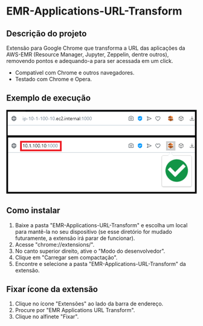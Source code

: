 # EMR-Applications-URL-Transform

## Descrição do projeto
<p>Extensão para Google Chrome que transforma a URL das aplicações da AWS-EMR (Resource Manager, Jupyter, Zeppelin, dentre outros), removendo pontos e adequando-a para ser acessada em um click.</p>

<ul>
    <li>Compatível com Chrome e outros navegadores.</li>
    <li>Testado com Chrome e Opera.</li>
</ul>

## Exemplo de execução
<p align="center">
    <img src="Example.png" alt="Exemplo de execução" />
</p>

## Como instalar
<ol>
    <li>Baixe a pasta "EMR-Applications-URL-Transform" e escolha um local para mantê-la no seu dispositivo (se esse diretório for mudado futuramente, a extensão irá parar de funcionar).</li>
    <li>Acesse "chrome://extensions/".</li>
    <li>No canto superior direito, ative o "Modo do desenvolvedor".</li>
    <li>Clique em "Carregar sem compactação".</li>
    <li>Encontre e selecione a pasta "EMR-Applications-URL-Transform" da extensão.</li>
</ol>

## Fixar ícone da extensão
<ol>
    <li>Clique no ícone "Extensões" ao lado da barra de endereço.</li>
    <li>Procure por "EMR Applications URL Transform".</li>
    <li>Clique no alfinete "Fixar".</li>
</ol>

